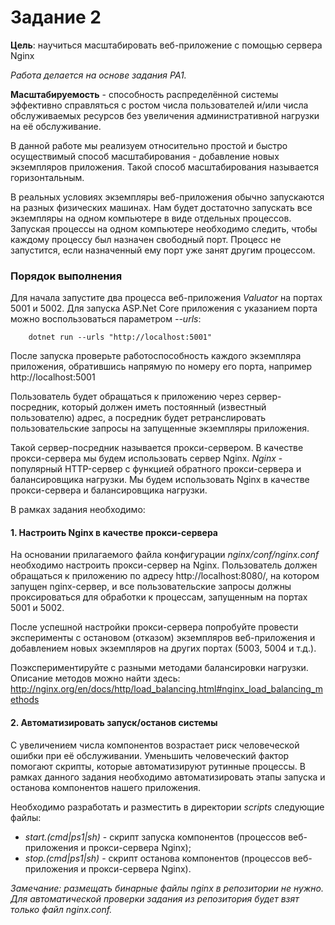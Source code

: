 # Задание 2

**Цель**: научиться масштабировать веб-приложение с помощью сервера Nginx

*Работа делается на основе задания PA1.*

**Масштабируемость** - способность распределённой системы эффективно справляться с ростом числа пользователей и/или числа обслуживаемых ресурсов без увеличения административной нагрузки на её обслуживание.

В данной работе мы реализуем относительно простой и быстро осуществимый способ масштабирования - добавление новых экземпляров приложения. Такой способ масштабирования называется горизонтальным.

В реальных условиях экземпляры веб-приложения обычно запускаются на разных физических машинах. Нам будет достаточно запускать все экземпляры на одном компьютере в виде отдельных процессов.
Запуская процессы на одном компьютере необходимо следить, чтобы каждому процессу был назначен свободный порт. Процесс не запустится, если назначенный ему порт уже занят другим процессом.

### Порядок выполнения

Для начала запустите два процесса веб-приложения *Valuator* на портах 5001 и 5002.
Для запуска ASP.Net Core приложения с указанием порта можно воспользоваться параметром *--urls*:

``` 
	dotnet run --urls "http://localhost:5001"
```

После запуска проверьте работоспособность каждого экземпляра приложения, обратившись напрямую по номеру его порта, например  http://localhost:5001

Пользователь будет обращаться к приложению через сервер-посредник, который должен иметь постоянный (известный пользователю) адрес, а посредник будет ретранслировать пользовательские запросы на запущенные экземпляры приложения.

Такой сервер-посредник называется прокси-сервером. В качестве прокси-сервера мы будем использовать сервер Nginx. *Nginx* - популярный HTTP-сервер с функцией обратного прокси-сервера и балансировщика нагрузки.
Мы будем использовать Nginx в качестве прокси-сервера и балансировщика нагрузки.

В рамках задания необходимо:

#### 1. Настроить Nginx в качестве прокси-сервера
На основании прилагаемого файла конфигурации *nginx/conf/nginx.conf* необходимо настроить прокси-сервер на Nginx.
Пользователь должен обращаться к приложению по адресу http://localhost:8080/, на котором запущен nginx-сервер, и все пользовательские запросы должны проксироваться для обработки к процессам, запущенным на портах 5001 и 5002.

После успешной настройки прокси-сервера попробуйте провести эксперименты с остановом (отказом) экземпляров веб-приложения и добавлением новых экземпляров на других портах (5003, 5004 и т.д.).

Поэкспериментируйте с разными методами балансировки нагрузки. Описание методов можно найти здесь:
http://nginx.org/en/docs/http/load_balancing.html#nginx_load_balancing_methods

#### 2. Автоматизировать запуск/останов системы

С увеличением числа компонентов возрастает риск человеческой ошибки при её обслуживании. Уменьшить человеческий фактор помогают скрипты, которые автоматизируют рутинные процессы.
В рамках данного задания необходимо автоматизировать этапы запуска и останова компонентов нашего приложения.

Необходимо разработать и разместить в директории *scripts* следующие файлы:

- *start.(cmd|ps1|sh)* - скрипт запуска компонентов (процессов веб-приложения и прокси-сервера Nginx);
- *stop.(cmd|ps1|sh)* - скрипт останова компонентов (процессов веб-приложения и прокси-сервера Nginx).

*Замечание: размещать бинарные файлы nginx в репозитории не нужно. Для автоматической проверки задания из репозитория будет взят только файл nginx.conf.*
